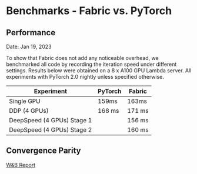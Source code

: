 # Benchmarks - Fabric vs. PyTorch

## Performance

Date: Jan 19, 2023

To show that Fabric does not add any noticeable overhead, we benchmarked all code by recording the iteration speed under different settings.
Results below were obtained on a 8 x A100 GPU Lambda server. All experiments with PyTorch 2.0 nightly unless specified otherwise.

| Experiment                 | PyTorch | Fabric |
|----------------------------|---------|--------|
| Single GPU                 | 159ms   | 163ms  |
| DDP (4 GPUs)               | 168 ms  | 171 ms |
| DeepSpeed (4 GPUs) Stage 1 |         | 156 ms |
| DeepSpeed (4 GPUs) Stage 2 |         | 160 ms |



## Convergence Parity

[W&B Report](https://wandb.ai/justusschock/gpt2-fabric/reports/NanoGPT-with-Fabric--VmlldzozNDU2MTU1)

